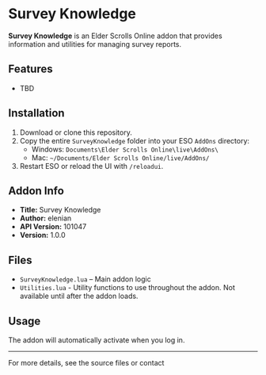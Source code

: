 # Survey Knowledge

**Survey Knowledge** is an Elder Scrolls Online addon that provides information and utilities for managing survey reports.

## Features

- TBD

## Installation

1. Download or clone this repository.
2. Copy the entire `SurveyKnowledge` folder into your ESO `AddOns` directory:
   - Windows: `Documents\Elder Scrolls Online\live\AddOns\`
   - Mac: `~/Documents/Elder Scrolls Online/live/AddOns/`
3. Restart ESO or reload the UI with `/reloadui`.

## Addon Info

- **Title:** Survey Knowledge
- **Author:** elenian
- **API Version:** 101047
- **Version:** 1.0.0

## Files

- `SurveyKnowledge.lua` – Main addon logic
- `Utilities.lua` - Utility functions to use throughout the addon. Not available until after the addon loads.

## Usage

The addon will automatically activate when you log in.

---

For more details, see the source files or contact